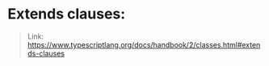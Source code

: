 # Extends clauses:
> Link: https://www.typescriptlang.org/docs/handbook/2/classes.html#extends-clauses
